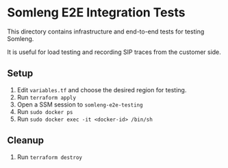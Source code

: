 # Somleng E2E Integration Tests

This directory contains infrastructure and end-to-end tests for testing Somleng.

It is useful for load testing and recording SIP traces from the customer side.

## Setup

1. Edit `variables.tf` and choose the desired region for testing.
2. Run `terraform apply`
3. Open a SSM session to `somleng-e2e-testing`
4. Run `sudo docker ps`
5. Run `sudo docker exec -it <docker-id> /bin/sh`

## Cleanup

1. Run `terraform destroy`
